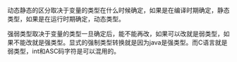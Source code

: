 动态静态的区分取决于变量的类型在什么时候确定，如果是在编译时期确定，静态类型，如果是在运行时期确定，动态类型。

强弱类型取决于变量的类型一旦确定后，能不能再改，如果可以改就是弱类型，如果不能改就是强类型。显式的强制类型转换就是因为java是强类型。而C语言就是弱类型，int和ASC码字符是可以混用的。
